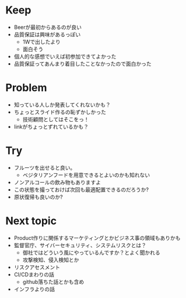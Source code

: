 # Keep

- Beerが最初からあるのが良い
- 品質保証は興味があるっぽい
  - 1Wで出したより
  - 面白そう
- 個人的な感想でいえば初参加できてよかった
- 品質保証ってあんまり着目したことなかったので面白かった

# Problem

- 知っている人しか発表してくれないかも？
- ちょっとスライド作るの恥ずかしかった
  - 技術顧問としてはそこをっ！
- linkがちょっとずれているかも？

# Try

- フルーツを出せると良い。
  - ベジタリアンフードを用意できるとよいのかも知れない
- ノンアルコールの飲み物もありますよ
- この状態を撮っておけば次回も最適配置できるのだろうか?
- 原状復帰も良いのか?

# Next topic

- Product作りに関係するマーケティングとかビジネス事の領域もありかも
- 監督官庁、サイバーセキュリティ、システムリスクとは？
  - 御社ではどういう風にやっているんですか？とよく聞かれる
  - 攻撃検知、侵入検知とか
- リスクアセスメント
- CI/CDまわりの話
  - github落ちた話とかも含め
- インフラよりの話





